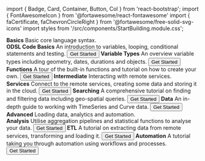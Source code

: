 import { Badge, Card, Container, Button, Col } from 'react-bootstrap';
import { FontAwesomeIcon } from '@fortawesome/react-fontawesome'
import { faCertificate, faChevronCircleRight } from '@fortawesome/free-solid-svg-icons'
import styles from '/src/components/StartBuilding.module.css';

<Container className={styles.datablock}>
    <Card className="bg-info text-white" style={{width:"9rem"}}>
        <Card.Header ><b> Basics</b></Card.Header>
            <Card.Body>
              <Card.Text>Basic core language syntax.</Card.Text>
              <br />
              <FontAwesomeIcon icon={faCertificate} />
            </Card.Body>
    </Card>    
    <Card style={{width:"16rem"}}>
        <Card.Header className="bg-info text-white"><FontAwesomeIcon icon={faChevronCircleRight} /><b> ODSL Code Basics</b></Card.Header>
            <Card.Body>
              <Card.Text>An introduction to variables, looping, conditional statements and testing.</Card.Text>
              <Button href="/docs/tutorials/qs/developer/basics">Get Started</Button>
            </Card.Body>
    </Card>    
    <Card style={{width:"16rem"}}>
        <Card.Header className="bg-info text-white"><FontAwesomeIcon icon={faChevronCircleRight} /><b> Variable Types</b></Card.Header>
            <Card.Body>
              <Card.Text>An overview variable types including geometry, dates, durations and objects.</Card.Text>
              <Button href="/docs/tutorials/qs/developer/variables">Get Started</Button>
            </Card.Body>
    </Card>    
    <Card style={{width:"16rem"}}>
        <Card.Header className="bg-info text-white"><FontAwesomeIcon icon={faChevronCircleRight} /><b> Functions</b></Card.Header>
            <Card.Body>
              <Card.Text>A tour of the built-in functions and tutorial on how to create your own.</Card.Text>
              <Button href="/docs/tutorials/qs/developer/functions">Get Started</Button>
            </Card.Body>
    </Card>    
    <Card className="bg-success text-white" style={{width:"9rem"}}>
        <Card.Header ><b> Intermediate</b></Card.Header>
            <Card.Body>
              <Card.Text>Interacting with remote services.</Card.Text>
              <br />
              <FontAwesomeIcon icon={faCertificate} />
              <FontAwesomeIcon icon={faCertificate} />
            </Card.Body>
    </Card>    
    <Card style={{width:"16rem"}}>
        <Card.Header className="bg-success text-white"><FontAwesomeIcon icon={faChevronCircleRight} /><b> Services</b></Card.Header>
            <Card.Body>
              <Card.Text>Connect to the remote services, creating some data and storing it in the cloud.</Card.Text>
              <Button href="/docs/tutorials/qs/developer/services">Get Started</Button>
            </Card.Body>
    </Card>
    <Card style={{width:"16rem"}}>
        <Card.Header className="bg-success text-white"><FontAwesomeIcon icon={faChevronCircleRight} /><b> Searching</b></Card.Header>
            <Card.Body>
              <Card.Text>A comprehensive tutorial on finding and filtering data including geo-spatial queries.</Card.Text>
              <Button href="/docs/tutorials/qs/developer/searching">Get Started</Button>
            </Card.Body>
    </Card>
    <Card style={{width:"16rem"}}>
        <Card.Header className="bg-success text-white"><FontAwesomeIcon icon={faChevronCircleRight} /><b> Data</b></Card.Header>
            <Card.Body>
              <Card.Text>An in-depth guide to working with TimeSeries and Curve data.</Card.Text>
              <Button href="/docs/tutorials/qs/developer/data">Get Started</Button>
            </Card.Body>
    </Card>
    <Card className="bg-danger text-white" style={{width:"9rem"}}>
        <Card.Header ><b> Advanced</b></Card.Header>
            <Card.Body>
              <Card.Text>Loading data, analytics and automation.</Card.Text>
              <br />
              <FontAwesomeIcon icon={faCertificate} />
              <FontAwesomeIcon icon={faCertificate} />
              <FontAwesomeIcon icon={faCertificate} />
            </Card.Body>
    </Card>    
    <Card style={{width:"16rem"}}>
        <Card.Header className="bg-danger text-white"><FontAwesomeIcon icon={faChevronCircleRight} /><b> Analysis</b></Card.Header>
            <Card.Body>
              <Card.Text>Utilise aggregation pipelines and statistical functions to analyse your data.</Card.Text>
              <Button href="/docs/tutorials/qs/developer/analysis">Get Started</Button>
            </Card.Body>
    </Card>
    <Card style={{width:"16rem"}}>
        <Card.Header className="bg-danger text-white"><FontAwesomeIcon icon={faChevronCircleRight} /><b> ETL</b></Card.Header>
            <Card.Body>
              <Card.Text>A tutorial on extracting data from remote services, transforming and loading it.</Card.Text>
              <Button href="/docs/tutorials/qs/developer/etl">Get Started</Button>
            </Card.Body>
    </Card>
    <Card style={{width:"16rem"}}>
        <Card.Header className="bg-danger text-white"><FontAwesomeIcon icon={faChevronCircleRight} /><b> Automation</b></Card.Header>
            <Card.Body>
              <Card.Text>A tutorial taking you through automation using workflows and processes.</Card.Text>
              <Button href="/docs/tutorials/qs/developer/automation">Get Started</Button>
            </Card.Body>
    </Card>
</Container>